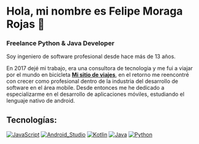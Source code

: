 # Hola, mi nombre es Felipe Moraga Rojas 👋
### Freelance Python & Java Developer

Soy ingeniero de software profesional desde hace más de 13 años.

En 2017 dejé mi trabajo, era una consultora de tecnologia y me fui a viajar por el mundo en bicicleta [**Mi sitio de viajes**](https://www.instagram.com/felipe.moragar/), en el retorno me reencontré con crecer como profesional dentro de la industria del desarrollo de software en el área mobile.
Desde entonces me he dedicado a especializarme en el desarrollo de aplicaciones móviles, estudiando el lenguaje nativo de android.
## Tecnologías:
[![JavaScript](https://img.shields.io/badge/JavaScript-F7DF1E?style=for-the-badge&logo=javascript&logoColor=white&labelColor=101010)]()
[![Android_Studio](https://img.shields.io/badge/Android_Studio-3DDC84?style=for-the-badge&logo=android-studio&logoColor=white&labelColor=101010)]()
[![Kotlin](https://img.shields.io/badge/Kotlin-0095D5?style=for-the-badge&logo=kotlin&logoColor=white&labelColor=101010)]()
[![Java](https://img.shields.io/badge/Java-007396?style=for-the-badge&logo=java&logoColor=white&labelColor=101010)]()
[![Python](https://img.shields.io/badge/Java-007396?style=for-the-badge&logo=java&logoColor=white&labelColor=101010)]()
<!--
**pipedevp/pipedevp** is a ✨ _special_ ✨ repository because its `README.md` (this file) appears on your GitHub profile.

Here are some ideas to get you started:

- 🔭 I’m currently working on ...
- 🌱 I’m currently learning ...
- 👯 I’m looking to collaborate on ...
- 🤔 I’m looking for help with ...
- 💬 Ask me about ...
- 📫 How to reach me: ...
- 😄 Pronouns: ...
- ⚡ Fun fact: ...
-->
